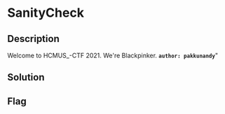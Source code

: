 # SanityCheck
## Description

Welcome to HCMUS_-CTF 2021.
We're Blackpinker. 
**`author: pakkunandy`**"

## Solution

## Flag